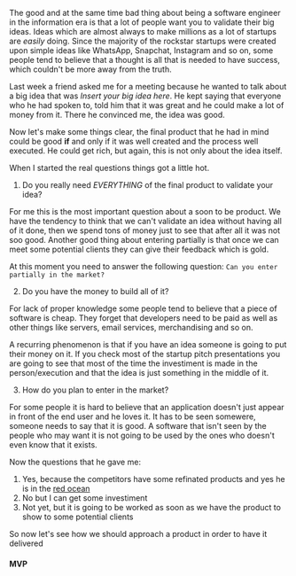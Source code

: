 The good and at the same time bad thing about being a software engineer in the information era is that a lot of people want you to validate their big ideas. Ideas which are almost always to make millions as a lot of startups are *easily* doing. Since the majority of the rockstar startups were created upon simple ideas like WhatsApp, Snapchat, Instagram and so on, some people tend to believe that a thought is all that is needed to have success, which couldn't be more away from the truth.

Last week a friend asked me for a meeting because he wanted to talk about a big idea that was *Insert your big idea here*. He kept saying that everyone who he had spoken to, told him that it was great and he could make a lot of money from it. There he convinced me, the idea was good.

Now let's make some things clear, the final product that he had in mind could be good **if** and only if it was well created and the process well executed. He could get rich, but again, this is not only about the idea itself.

When I started the real questions things got a little hot.

1. Do you really need *EVERYTHING* of the final product to validate your idea?

  For me this is the most important question about a soon to be product. We have the tendency to think that we can't validate an idea without having all of it done, then we spend tons of money just to see that after all it was not soo good. Another good thing about entering partially is that once we can meet some potential clients they can give their feedback which is gold.
  
  At this moment you need to answer the following question: `Can you enter partially in the market?`

2. Do you have the money to build all of it?

  For lack of proper knowledge some people tend to believe that a piece of software is cheap. They forget that developers need to be paid as well as other things like servers, email services, merchandising and so on.

  A recurring phenomenon is that if you have an idea someone is going to put their money on it. If you check most of the startup pitch presentations you are going to see that most of the time the investiment is made in the person/execution and that the idea is just something in the middle of it.
  
3. How do you plan to enter in the market?

  For some people it is hard to believe that an application doesn't just appear in front of the end user and he loves it. It has to be seen somewere, someone needs to say that it is good. A software that isn't seen by the people who may want it is not going to be used by the ones who doesn't even know that it exists.
  
Now the questions that he gave me:

1. Yes, because the competitors have some refinated products and yes he is in the [red ocean](https://en.wikipedia.org/wiki/Blue_Ocean_Strategy)
2. No but I can get some investiment
3. Not yet, but it is going to be worked as soon as we have the product to show to some potential clients

So now let's see how we should approach a product in order to have it delivered

#### MVP

